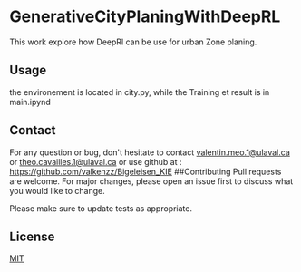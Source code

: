 # GenerativeCityPlaningWithDeepRL
This work explore how DeepRl can be use for urban Zone planing.
## Usage
the environement is located in city.py, while the Training et result is in main.ipynd
## Contact
For any question or bug, don't hesitate to contact valentin.meo.1@ulaval.ca or theo.cavailles.1@ulaval.ca or use github at : https://github.com/valkenzz/Bigeleisen_KIE
##Contributing
Pull requests are welcome. For major changes, please open an issue first to discuss what you would like to change.

Please make sure to update tests as appropriate.
## License
[MIT](https://choosealicense.com/licenses/mit/)
